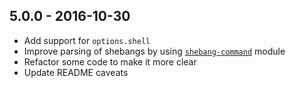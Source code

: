 ## 5.0.0 - 2016-10-30

* Add support for `options.shell`
* Improve parsing of shebangs by using [`shebang-command`](https://github.com/kevva/shebang-command) module
* Refactor some code to make it more clear
* Update README caveats

